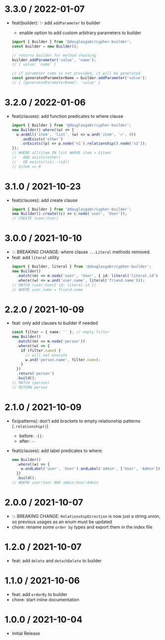 # 3.3.0 / 2022-01-07

- feat(builder): ✨ add `addParameter` to builder

  - enable option to add custom arbitrary parameters to builder

  ```typescript
  import { Builder } from '@douglasgabr/cypher-builder';
  const builder = new Builder();

  // returns builder for method chaining
  builder.addParameter('value', 'name');
  // { value: 'name' }

  // if parameter name is not provided, it will be generated
  const generatedParameterName = builder.addParameter('value');
  // { [generatedParameterName]: 'value' }
  ```

# 3.2.0 / 2022-01-06

- feat(clauses): add function predicates to where clause
  ```typescript
  import { Builder } from '@douglasgabr/cypher-builder';
  new Builder().where((w) => {
    w.andAll('item', 'list', (w) => w.and('item', '>', 0))
      .andExists('other')
      .orExists((p) => p.node('n1').relationship().node('n2'));
  });
  // WHERE all(item IN list WHERE item > $item)
  //   AND exists(other)
  //   OR exists((n1)--(n2))
  // $item => 0
  ```

# 3.1.0 / 2021-10-23

- feat(clauses): add create clause
  ```typescript
  import { Builder } from '@douglasgabr/cypher-builder';
  new Builder().create((c) => c.node('user', 'User'));
  // CREATE (user:User)
  ```

# 3.0.0 / 2021-10-10

- 💥 BREAKING CHANGE: where clause `...Literal` methods removed.
- feat: add `literal` utility
  ```typescript
  import { Builder, literal } from '@douglasgabr/cypher-builder';
  new Builder()
    .match((m) => m.node('user', 'User', { id: literal('literal.id') }))
    .where((w) => w.and('user.name', literal('friend.name')));
  // MATCH (user:User{ id: literal.id })
  // WHERE user.name = friend.name
  ```

# 2.2.0 / 2021-10-09

- feat: only add clauses to builder if needed
  ```typescript
  const filter = { name: '' }; // empty filter
  new Builder()
    .match((m) => m.node('person'))
    .where((w) => {
      if (filter.name) {
        // will not execute
        w.and('person.name', filter.name);
      }
    })
    .return('person')
    .build();
  // MATCH (person)
  // RETURN person
  ```

# 2.1.0 / 2021-10-09

- fix(patterns): don't add brackets to empty relationship patterns (`.relationship()`)
  - before: `-[]-`
  - after: `--`
- feat(clauses): add label predicates to where:

  ```typescript
  new Builder()
    .where((w) => {
      w.andLabel('user', 'User').andLabel('admin', ['User', 'Admin']);
    })
    .build();
  // WHERE user:User AND admin:User:Admin
  ```

# 2.0.0 / 2021-10-07

- 💥 BREAKING CHANGE: `RelationshipDirection` is now just a string union, so previous usages as an enum must be updated
- chore: rename some `order by` types and export them in the index file

# 1.2.0 / 2021-10-07

- feat: add `delete` and `detachDelete` to builder

# 1.1.0 / 2021-10-06

- feat: add `orderBy` to builder
- chore: start inline documentation

# 1.0.0 / 2021-10-04

- Initial Release

